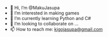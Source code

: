 - 👋 Hi, I’m @MakuJasupa
- 👀 I’m interested in making games
- 🌱 I’m currently learning Python and C#
- 💞️ I’m looking to collaborate on ...
- 📫 How to reach me: kigojasupa@gmail.com

<!---
MakuJasupa/MakuJasupa is a ✨ special ✨ repository because its `README.md` (this file) appears on your GitHub profile.
You can click the Preview link to take a look at your changes.
--->
